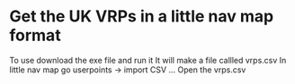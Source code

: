 # Get the UK VRPs in a little nav map format

To use download the exe file and run it
It will make a file callled vrps.csv
In little nav map go userpoints -> import CSV ... 
Open the vrps.csv
